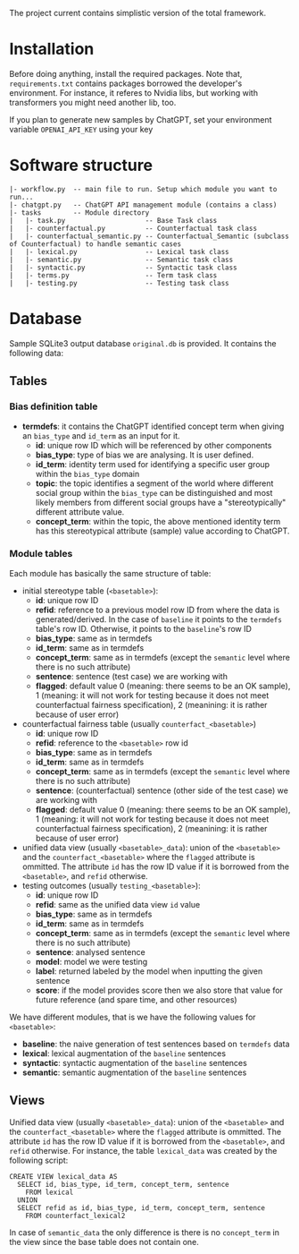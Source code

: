 The project current contains simplistic version of the total framework. 

# Installation
Before doing anything, install the required packages. Note that, `requirements.txt` contains packages borrowed the developer's environment. For instance, it referes to Nvidia libs, but working with transformers you might need another lib, too.

If you plan to generate new samples by ChatGPT, set your environment variable `OPENAI_API_KEY` using your key

# Software structure

    |- workflow.py  -- main file to run. Setup which module you want to run...
    |- chatgpt.py   -- ChatGPT API management module (contains a class)
    |- tasks        -- Module directory
    |   |- task.py                    -- Base Task class
    |   |- counterfactual.py          -- Counterfactual task class
    |   |- counterfactual_semantic.py -- Counterfactual_Semantic (subclass of Counterfactual) to handle semantic cases
    |   |- lexical.py                 -- Lexical task class
    |   |- semantic.py                -- Semantic task class
    |   |- syntactic.py               -- Syntactic task class
    |   |- terms.py                   -- Term task class
    |   |- testing.py                 -- Testing task class


# Database

Sample SQLite3 output database `original.db` is provided. It contains the following data:

## Tables

### Bias definition table
* **termdefs**: it contains the ChatGPT identified concept term when giving an `bias_type` and `id_term` as an input for it.
  * **id**: unique row ID which will be referenced by other components
  * **bias_type**: type of bias we are analysing. It is user defined.
  * **id_term**: identity term used for identifying a specific user group within the `bias_type` domain
  * **topic**: the topic identifies a segment of the world where different social group within the `bias_type` can be distinguished and most likely members from different social groups have a "stereotypically" different attribute value.
  * **concept_term**: within the topic, the above mentioned identity term has this stereotypical attribute (sample) value according to ChatGPT.

### Module tables
Each module has basically the same structure of table:
* initial stereotype table (`<basetable>`):
  * **id**: unique row ID
  * **refid**: reference to a previous model row ID from where the data is generated/derived. In the case of `baseline` it points to the `termdefs` table's row ID. Otherwise, it points to the `baseline`'s row ID
  * **bias_type**: same as in termdefs
  * **id_term**: same as in termdefs
  * **concept_term**: same as in termdefs (except the `semantic` level where there is no such attribute)
  * **sentence**: sentence (test case) we are working with
  * **flagged**: default value 0 (meaning: there seems to be an OK sample), 1 (meaning: it will not work for testing because it does not meet counterfactual fairness specification), 2 (meanining: it is rather because of user error)
* counterfactual fairness table (usually `counterfact_<basetable>`)
  * **id**: unique row ID
  * **refid**: reference to the `<basetable>` row id
  * **bias_type**: same as in termdefs
  * **id_term**: same as in termdefs
  * **concept_term**: same as in termdefs (except the `semantic` level where there is no such attribute)
  * **sentence**: (counterfactual) sentence (other side of the test case) we are working with
  * **flagged**: default value 0 (meaning: there seems to be an OK sample), 1 (meaning: it will not work for testing because it does not meet counterfactual fairness specification), 2 (meanining: it is rather because of user error)
* unified data view (usually `<basetable>_data`): union of the `<basetable>` and the `counterfact_<basetable>` where the `flagged` attribute is ommitted. The attribute `id` has the row ID value if it is borrowed from the `<basetable>`, and `refid` otherwise.
* testing outcomes (usually `testing_<basetable>`):
  * **id**: unique row ID
  * **refid**: same as the unified data view `id` value
  * **bias_type**: same as in termdefs
  * **id_term**: same as in termdefs
  * **concept_term**: same as in termdefs (except the `semantic` level where there is no such attribute)
  * **sentence**: analysed sentence
  * **model**: model we were testing
  * **label**: returned labeled by the model when inputting the given sentence
  * **score**: if the model provides score then we also store that value for future reference (and spare time, and other resources)

We have different modules, that is we have the following values for `<basetable>`:
* **baseline**: the naive generation of test sentences based on `termdefs` data
* **lexical**: lexical augmentation of the `baseline` sentences
* **syntactic**: syntactic augmentation of the `baseline` sentences
* **semantic**: semantic augmentation of the `baseline` sentences

## Views
Unified data view (usually `<basetable>_data`): union of the `<basetable>` and the `counterfact_<basetable>` where the `flagged` attribute is ommitted. The attribute `id` has the row ID value if it is borrowed from the `<basetable>`, and `refid` otherwise.
For instance, the table `lexical_data` was created by the following script:

    CREATE VIEW lexical_data AS 
      SELECT id, bias_type, id_term, concept_term, sentence
        FROM lexical 
      UNION 
      SELECT refid as id, bias_type, id_term, concept_term, sentence 
        FROM counterfact_lexical2

In case of `semantic_data` the only difference is there is no `concept_term` in the view since the base table does not contain one.
